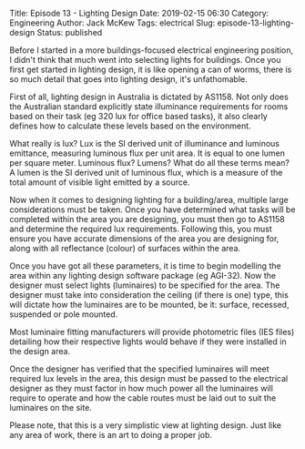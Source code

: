 Title: Episode 13 - Lighting Design
Date: 2019-02-15 06:30
Category: Engineering
Author: Jack McKew
Tags: electrical
Slug: episode-13-lighting-design
Status: published

Before I started in a more buildings-focused electrical engineering position, I didn't think that much went into selecting lights for buildings. Once you first get started in lighting design, it is like opening a can of worms, there is so much detail that goes into lighting design, it's unfathomable.

First of all, lighting design in Australia is dictated by AS1158. Not only does the Australian standard explicitly state illuminance requirements for rooms based on their task (eg 320 lux for office based tasks), it also clearly defines how to calculate these levels based on the environment.

What really is lux? Lux is the SI derived unit of illuminance and luminous emittance, measuring luminous flux per unit area. It is equal to one lumen per square meter. Luminous flux? Lumens? What do all these terms mean? A lumen is the SI derived unit of luminous flux, which is a measure of the total amount of visible light emitted by a source.

Now when it comes to designing lighting for a building/area, multiple large considerations must be taken. Once you have determined what tasks will be completed within the area you are designing, you must then go to AS1158 and determine the required lux requirements. Following this, you must ensure you have accurate dimensions of the area you are designing for, along with all reflectance (colour) of surfaces within the area.

Once you have got all these parameters, it is time to begin modelling the area within any lighting design software package (eg AGI-32). Now the designer must select lights (luminaires) to be specified for the area. The designer must take into consideration the ceiling (if there is one) type, this will dictate how the luminaires are to be mounted, be it: surface, recessed, suspended or pole mounted.

Most luminaire fitting manufacturers will provide photometric files (IES files) detailing how their respective lights would behave if they were installed in the design area.

Once the designer has verified that the specified luminaires will meet required lux levels in the area, this design must be passed to the electrical designer as they must factor in how much power all the luminaires will require to operate and how the cable routes must be laid out to suit the luminaires on the site.

Please note, that this is a very simplistic view at lighting design. Just like any area of work, there is an art to doing a proper job.
